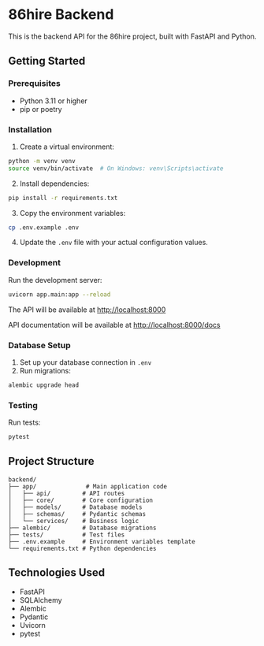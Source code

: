 # 86hire Backend

This is the backend API for the 86hire project, built with FastAPI and Python.

## Getting Started

### Prerequisites

- Python 3.11 or higher
- pip or poetry

### Installation

1. Create a virtual environment:
```bash
python -m venv venv
source venv/bin/activate  # On Windows: venv\Scripts\activate
```

2. Install dependencies:
```bash
pip install -r requirements.txt
```

3. Copy the environment variables:
```bash
cp .env.example .env
```

4. Update the `.env` file with your actual configuration values.

### Development

Run the development server:

```bash
uvicorn app.main:app --reload
```

The API will be available at [http://localhost:8000](http://localhost:8000)

API documentation will be available at [http://localhost:8000/docs](http://localhost:8000/docs)

### Database Setup

1. Set up your database connection in `.env`
2. Run migrations:
```bash
alembic upgrade head
```

### Testing

Run tests:
```bash
pytest
```

## Project Structure

```
backend/
├── app/              # Main application code
│   ├── api/         # API routes
│   ├── core/        # Core configuration
│   ├── models/      # Database models
│   ├── schemas/     # Pydantic schemas
│   └── services/    # Business logic
├── alembic/         # Database migrations
├── tests/           # Test files
├── .env.example     # Environment variables template
└── requirements.txt # Python dependencies
```

## Technologies Used

- FastAPI
- SQLAlchemy
- Alembic
- Pydantic
- Uvicorn
- pytest 